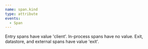 ```yaml
---
name: span.kind
type: attribute
events:
  - Span
---
```


Entry spans have value 'client'. In-process spans have no value. Exit, datastore, and external spans have value 'exit'.